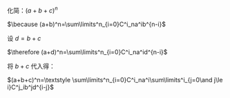 化简：$(a+b+c)^n$

$\because (a+b)^n=\sum\limits^n_{i=0}C^i_na^ib^{n-i}$

设 $d=b+c$

$\therefore (a+d)^n=\sum\limits^n_{i=0}C^i_na^id^{n-i}$

将 $b+c$ 代入得：

$(a+b+c)^n=\textstyle \sum\limits^n_{i=0}C^i_na^i\sum\limits^i_{j=0\and j\le i}C^j_ib^jd^{i-j}$

